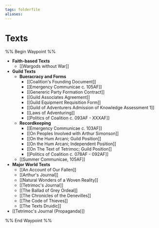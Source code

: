 ```yaml
---
tags: folderfile
aliases:
---
```


# Texts
%% Begin Waypoint %%
- **Faith-based Texts**
	- [[Wargods without War]]
- **Guild Texts**
	- **Bueracracy and Forms**
		- [[Coalition's Founding Document]]
		- [[Emergency Communicae c. 105AF]]
		- [[Genereric Party Formation Contract]]
		- [[Guild Associates Agreement]]
		- [[Guild Equipment Requisition Form]]
		- [[Guild of Adventurers Admission of Knowledge Assessment 1]]
		- [[Laws of Adventuring]]
		- [[Politics of Coalition c. 093AF - XXXAF]]
	- **Recordkeeping**
		- [[Emergency Communicae c. 103AF]]
		- [[On Peoples Involved with Arthur Simonson]]
		- [[On the Hum Arcani; Guild Position]]
		- [[On the Hum Arcani; Independent Position]]
		- [[On The Text of Tetrimoc; Guild Position]]
		- [[Politics of Coalition c. 078AF - 092AF]]
	- [[Summer Communicae, 105AF]]
- **Major World Texts**
	- [[An Account of Our Fallen]]
	- [[Arthur's Journal]]
	- [[Natural Wonders of a Woven Reality]]
	- [[Tetrimoc's Journal]]
	- [[The Ballad of Grey Ordeal]]
	- [[The Chronicles of the Denevilles]]
	- [[The Code of Thieves]]
	- [[The Texts Druidic]]
- [[Tetrimoc's Journal (Propaganda)]]

%% End Waypoint %%
